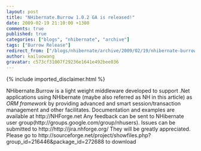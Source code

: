 ```yaml
---
layout: post
title: "NHibernate.Burrow 1.0.2 GA is released!"
date: 2009-02-19 21:10:00 +1300
comments: true
published: true
categories: ["blogs", "nhibernate", "archive"]
tags: ["Burrow Release"]
redirect_from: ["/blogs/nhibernate/archive/2009/02/19/nhibernate-burrow-1-0-2-ga-is-released.aspx/", "/blogs/nhibernate/archive/2009/02/19/nhibernate-burrow-1-0-2-ga-is-released.html"]
author: kailuowang
gravatar: c573cf31007f29236e1641e492bee036
---
```

{% include imported_disclaimer.html %}
<p>NHibernate.Burrow is a light weight middleware developed to support .Net applications using NHibernate (maybe also referred as NH in this article) as <em>ORM framework</em> by providing advanced and smart session/transaction management and other facilitates. Documentation and examples are available at http://NHForge.net Any feedback can be sent to NHibernate user group(http://groups.google.com/group/nhusers). Issues can be submitted to http://http://jira.nhforge.org/ They will be greatly appreciated. Please go to http://sourceforge.net/project/showfiles.php?group_id=216446&amp;package_id=272688 to download</p>
